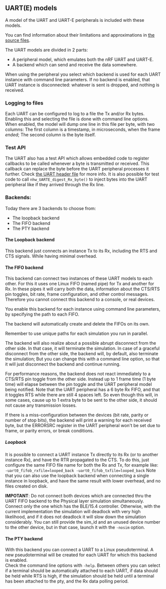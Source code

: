 ## UART(E) models

A model of the UART and UART-E peripherals is included with these models.

You can find information about their limitations and approximations in
[the source files](../src/HW_models/NHW_UART.c).

The UART models are divided in 2 parts:
* A peripheral model, which emulates both the nRF UART and UART-E.
* A backend which can send and receive the data somewhere.

When using the peripheral you select which backend is used for each UART instance
with command line parameters.
If no backend is enabled, that UART instance is disconnected: whatever is sent is dropped, and
nothing is received.

### Logging to files

Each UART can be configured to log to a file the Tx and/or Rx bytes.
Enabling this and selecting the file is done with command line options.
When enabled, the model will dump one line in this file per byte, with two columns:
The first column is a timestamp, in microseconds, when the frame *ended*;
The second column is the byte itself.

### Test API

The UART also has a test API which allows embedded code to register callbacks to be
called whenever a byte is transmitted or received. This callback can replace the byte before
the UART peripheral processes it further. Check
[the UART header file](../src/HW_models/NHW_UART.h) for more info.
It is also possible for test code to call `nhw_UARTE_digest_Rx_byte()` to inject
bytes into the UART peripheral like if they arrived through the Rx line.

### Backends:

Today there are 3 backends to choose from:
 * The loopback backend
 * The FIFO backend
 * The PTY backend

#### The Loopback backend

This backend just connects an instance Tx to its Rx, including the RTS and CTS signals.
While having minimal overhead.

#### The FIFO backend

This backend can connect two instances of these UART models to each other.
For this it uses one Linux FIFO (named pipe) for Tx and another for Rx.
In these pipes it will carry both the data, information about the CTS/RTS pin toggles,
bit rate, frame configuration, and other control messages.
Therefore you cannot connect this backend to a console, or real devices.

You enable this backend for each instance using command line parameters, by specifying
the path to each FIFO.

The backend will automatically create and delete the FIFOs on its own.

Remember to use unique paths for each simulation you run in parallel.

The backend will also realize about a possible abrupt disconnect from the other side.
In that case, it will terminate the simulation.
In case of a graceful disconnect from the other side, the backend will, by default, also
terminate the simulation; But you can change this with a command line option, so that it will
just disconnect the backend and continue running.

For performance reasons, the backend does not react immediately to a CTS/RTS pin toggle from the
other side. Instead up to 1 frame time (1 byte time) will elapse between the pin toggle
and the UART peripheral model being notified. Note that the UART peripheral has a 6 byte Rx FIFO,
and that it toggles RTS while there are still 4 spaces left. So even though this will, in some cases,
cause up to 1 extra byte to be sent to the other side, it should not cause any transmission losses.

If there is a miss-configuration between the devices (bit rate, parity or number of stop bits),
the backend will print a warning for each received byte, but the ERRORSRC register in the UART
peripheral won't be set due to frame, or parity errors, or break conditions.

##### Loopback

It is possible to connect a UART instance Tx directly to its Rx (or to another instance Rx),
and have the RTR propagated to the CTS.
To do this, just configure the same FIFO file name for both the Rx and Tx, for example like:
`-uart0_fifob_rxfile=looped_back -uart0_fifob_txfile=looped_back`
Note that you can also use the loopback backend when connecting a single instance in loopback,
and have the same result with lower overhead, and no files created on disk.

**IMPOTANT**:
  Do not connect both devices which are connected thru the UART FIFO backend to the Physical layer
  simulation simultaneously. Connect only the one which has the BLE/15.4 controller.
  Otherwise, with the current implementation the simulation will deadlock with very high
  likelihood, and if it does not deadlock it will slow down the simulation considerably.
  You can still provide the sim_id and an unused device number to the other device, but
  in that case, launch it with the `-nosim` option.

#### The PTY backend

With this backend you can connect a UART to a Linux pseudoterminal. A new pseudoterminal will be
created for each UART for which this backend is enabled.<br>
Check the command line options with `-help`.
Between others you can select if a terminal should be automatically attached to each UART,
if data should be held while RTS is high, if the simulation should be held until a terminal has been
attached to the pty, and the Rx data polling period.
